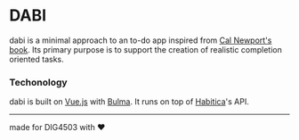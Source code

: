 # DABI

dabi is a minimal approach to an to-do app inspired from [Cal Newport's book](http://calnewport.com/books/straight-a-student/ "How To Become a Straight-A Student"). Its primary purpose is to support the creation of realistic completion oriented tasks.

### Techonology

dabi is built on [Vue.js](https://vuejs.org/) with [Bulma](https://bulma.io/).
It runs on top of [Habitica](https://habitica.com/)'s API.

---
made for DIG4503 with ❤️